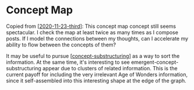 # Concept Map

Copied from [[2020-11-23-third]]:
This concept map concept still seems spectacular.  I check the map at least twice as many times as I compose posts.  If I model the connections between my thoughts, can I accelerate my ability to flow between the concepts of them?

It may be useful to pursue [[concept-substructuring]] as a way to sort the information.  At the same time, it's interesting to see emergent-concept-substructuring appear due to clusters of related information.  This is the current payoff for including the very irrelevant Age of Wonders information, since it self-assembled into this interesting shape at the edge of the graph.

[//begin]: # "Autogenerated link references for markdown compatibility"
[2020-11-23-third]: 2020-11-23-third.md "2020-11-23-Third"
[concept-substructuring]: concept-substructuring.md "Concept Substructuring"
[//end]: # "Autogenerated link references"